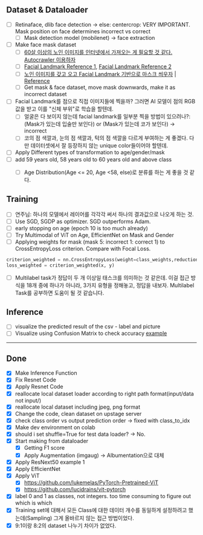 ## Dataset & Dataloader

- [ ] Retinaface, dlib face detection -> else: centercrop: VERY IMPORTANT. Mask position on face determines incorrect vs correct
  - [ ] Mask detection model (mobilenet) -> face extraction
- [ ] Make face mask dataset
  - [ ] [60살 이상의 노인 이미지를 인터넷에서 가져오는 게 필요할 것 같다. Autocrawler 이용하자](https://github.com/YoongiKim/AutoCrawler)
  - [ ] [Facial Landmark Reference 1](https://www.youtube.com/watch?v=tpWVyJqehG4&list=RDCMUC9PB9nKYqKEx_N3KM-JVTpg&index=8), [Facial Landmark Reference 2](https://www.youtube.com/watch?v=3LNHxezPi1I&list=RDCMUC9PB9nKYqKEx_N3KM-JVTpg&index=3)
  - [ ] [노인 이미지를 갖고 오고 Facial Landmark 기반으로 마스크 씌우자](https://www.youtube.com/watch?v=ncIyy1doSJ8) | [Reference](/Users/noopy/Documents/_Archive/murder_hornet_dataset/modules)
  - [ ] Get mask & face dataset, move mask downwards, make it as incorrect dataset
- [ ] Facial Landmark를 점으로 직접 이미지들에 찍을까?  그러면 AI 모델이 점의 RGB 값을 받고 이를 "신체 부위"로 학습을 할텐데.
	- [ ] 얼굴은 다 보이지 않는데 facial landmark를 일부분 찍을 방법이 있으려나?: (Mask가 있는데 입술만 보인다) or (Mask가 있는데 코가 보인다) -> incorrect
	- [ ] 코의 점 색깔과, 눈의 점 색깔과, 턱의 점 색깔을 다르게 부여하는 게 좋겠다. 다만 데이터셋에서 잘 등장하지 않는 unique color들이어야 할텐데.
- [ ] Apply Different types of transformation to age/gender/mask
- [ ] add 59 years old, 58 years old to 60 years old and above class
	- [ ] Age Distribution(Age <= 20, Age <58, else)로 분류를 하는 게 좋을 것 같다.



## Training
- [ ] 연주님: 하나의 모델에서 레이어를 각각각 써서 하나의 결과값으로 나오게 하는 것.
- [ ] Use SGD, SGDP as optimizer. SGD outperforms Adam.
- [ ] early stopping on age (epoch 10 is too much already)
- [ ] Try Multimodal of ViT on Age, EfficientNet on Mask and Gender
- [ ] Applying weights for mask (mask 5: incorrect 1: correct 1) to CrossEntropyLoss criterion. Compare with Focal Loss.

```python
criterion_weighted = nn.CrossEntropyLoss(weight=class_weights,reduction='mean')
loss_weighted = criterion_weighted(x, y)

```
- [ ] Multilabel task가 정답이 두 개 이상일 태스크를 의미하는 것 같은데. 이걸 접근 방식을 18개 중에 하나가 아니라, 3가지 유형을 정해놓고, 정답을 내보자. Multilabel Task를 공부하면 도움이 될 것 같습니다.


## Inference

- [ ] visualize the predicted result of the csv - label and picture
- [ ] Visualize using Confusion Matrix to check accuracy [example](https://github.com/snoop2head/ml_classification_tutorial/blob/main/ML_Classification.ipynb)

---

## Done

- [x] Make Inference Function
- [x] Fix Resnet Code
- [x] Apply Resnet Code
- [x] reallocate local dataset loader according to right path format(input/data not input/)
- [x] reallocate local dataset including jpeg, png format
- [x] Change the code, clean dataset on upstage server
- [x] check class order vs output prediction order -> fixed with class_to_idx
- [x] Make dev environment on colab
- [x] should i set shuffle=True for test data loader? -> No.
- [x] Start making from dataloader
  - [x] Getting F1 score
  - [x] Apply Augmentation (imgaug) -> Albumentation으로 대체
- [x] Apply ResNext50 example 1
- [x] Apply EfficientNet
- [x] Apply ViT
  - [x] https://github.com/lukemelas/PyTorch-Pretrained-ViT
  - [x] https://github.com/lucidrains/vit-pytorch
- [x] label 0 and 1 as classes, not integers. too time consuming to figure out which is which
- [x] Training set에 대해서 모든 Class에 대한 데이터 개수를 동일하게 설정하려고 했는데(Sampling) 그게 올바르지 않는 접근 방법이었다.
- [x] 9:1이랑 8:2의 dataset 나누기 차이가 없었다.
